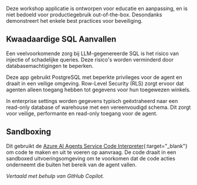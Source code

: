 Deze workshop applicatie is ontworpen voor educatie en aanpassing, en is niet bedoeld voor productiegebruik out-of-the-box. Desondanks demonstreert het enkele best practices voor beveiliging.

## Kwaadaardige SQL Aanvallen

Een veelvoorkomende zorg bij LLM-gegenereerde SQL is het risico van injectie of schadelijke queries. Deze risico's worden verminderd door databasemachtigingen te beperken.

Deze app gebruikt PostgreSQL met beperkte privileges voor de agent en draait in een veilige omgeving. Row-Level Security (RLS) zorgt ervoor dat agenten alleen toegang hebben tot gegevens voor hun toegewezen winkels.

In enterprise settings worden gegevens typisch geëxtraheerd naar een read-only database of warehouse met een vereenvoudigd schema. Dit zorgt voor veilige, performante en read-only toegang voor de agent.

## Sandboxing

Dit gebruikt de [Azure AI Agents Service Code Interpreter](https://learn.microsoft.com/azure/ai-services/agents/how-to/tools/code-interpreter?view=azure-python-preview&tabs=python&pivots=overview){:target="_blank"} om code te maken en uit te voeren op aanvraag. De code draait in een sandboxed uitvoeringsomgeving om te voorkomen dat de code acties onderneemt die buiten het bereik van de agent vallen.

*Vertaald met behulp van GitHub Copilot.*
